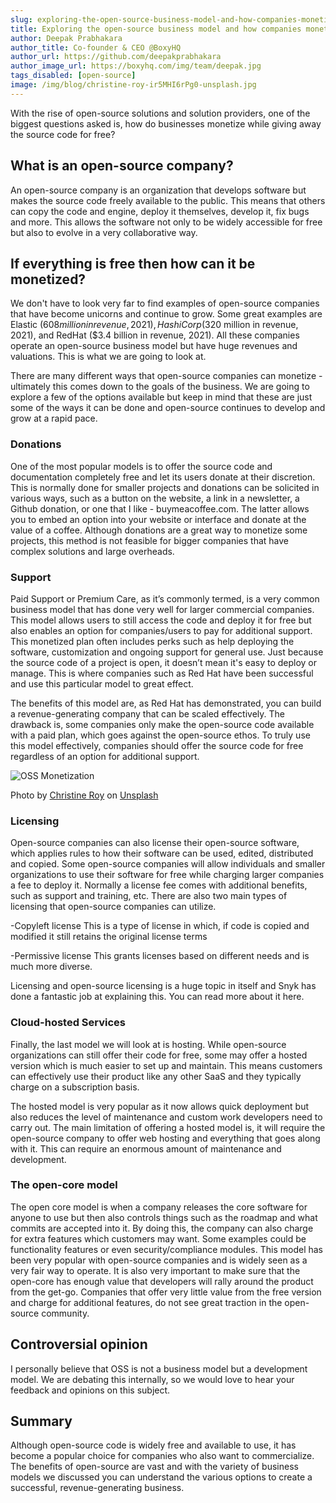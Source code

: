 ```yaml
---
slug: exploring-the-open-source-business-model-and-how-companies-monetize-it
title: Exploring the open-source business model and how companies monetize it
author: Deepak Prabhakara
author_title: Co-founder & CEO @BoxyHQ
author_url: https://github.com/deepakprabhakara
author_image_url: https://boxyhq.com/img/team/deepak.jpg
tags_disabled: [open-source]
image: /img/blog/christine-roy-ir5MHI6rPg0-unsplash.jpg
---
```


With the rise of open-source solutions and solution providers, one of the biggest questions asked is, how do businesses monetize while giving away the source code for free?

## What is an open-source company?

An open-source company is an organization that develops software but makes the source code freely available to the public. This means that others can copy the code and engine, deploy it themselves, develop it, fix bugs and more. This allows the software not only to be widely accessible for free but also to evolve in a very collaborative way.

## If everything is free then how can it be monetized?

We don't have to look very far to find examples of open-source companies that have become unicorns and continue to grow. Some great examples are Elastic ($608 million in revenue, 2021), HashiCorp ($320 million in revenue, 2021), and RedHat ($3.4 billion in revenue, 2021). All these companies operate an open-source business model but have huge revenues and valuations. This is what we are going to look at.

There are many different ways that open-source companies can monetize - ultimately this comes down to the goals of the business. We are going to explore a few of the options available but keep in mind that these are just some of the ways it can be done and open-source continues to develop and grow at a rapid pace.

### Donations

One of the most popular models is to offer the source code and documentation completely free and let its users donate at their discretion. This is normally done for smaller projects and donations can be solicited in various ways, such as a button on the website, a link in a newsletter, a Github donation, or one that I like - buymeacoffee.com. The latter allows you to embed an option into your website or interface and donate at the value of a coffee. Although donations are a great way to monetize some projects, this method is not feasible for bigger companies that have complex solutions and large overheads.

### Support

Paid Support or Premium Care, as it’s commonly termed, is a very common business model that has done very well for larger commercial companies. This model allows users to still access the code and deploy it for free but also enables an option for companies/users to pay for additional support. This monetized plan often includes perks such as help deploying the software, customization and ongoing support for general use. Just because the source code of a project is open, it doesn’t mean it's easy to deploy or manage. This is where companies such as Red Hat have been successful and use this particular model to great effect.

The benefits of this model are, as Red Hat has demonstrated, you can build a revenue-generating company that can be scaled effectively. The drawback is, some companies only make the open-source code available with a paid plan, which goes against the open-source ethos. To truly use this model effectively, companies should offer the source code for free regardless of an option for additional support.

![OSS Monetization](/img/blog/christine-roy-ir5MHI6rPg0-unsplash.jpg)

<div style={{fontSize: "10px", marginTop: "-20px", paddingBottom: "20px"}}>Photo by <a href="https://unsplash.com/fr/@agent_illustrateur?utm_source=unsplash&utm_medium=referral&utm_content=creditCopyText">Christine Roy</a> on <a href="https://unsplash.com/images/things/money?utm_source=unsplash&utm_medium=referral&utm_content=creditCopyText">Unsplash</a></div>

### Licensing

Open-source companies can also license their open-source software, which applies rules to how their software can be used, edited, distributed and copied. Some open-source companies will allow individuals and smaller organizations to use their software for free while charging larger companies a fee to deploy it. Normally a license fee comes with additional benefits, such as support and training, etc. There are also two main types of licensing that open-source companies can utilize.

-Copyleft license
This is a type of license in which, if code is copied and modified it still retains the original license terms

-Permissive license
This grants licenses based on different needs and is much more diverse.

Licensing and open-source licensing is a huge topic in itself and Snyk has done a fantastic job at explaining this. You can read more about it here.

### Cloud-hosted Services

Finally, the last model we will look at is hosting. While open-source organizations can still offer their code for free, some may offer a hosted version which is much easier to set up and maintain. This means customers can effectively use their product like any other SaaS and they typically charge on a subscription basis.

The hosted model is very popular as it now allows quick deployment but also reduces the level of maintenance and custom work developers need to carry out. The main limitation of offering a hosted model is, it will require the open-source company to offer web hosting and everything that goes along with it. This can require an enormous amount of maintenance and development.

### The open-core model

The open core model is when a company releases the core software for anyone to use but then also controls things such as the roadmap and what commits are accepted into it. By doing this, the company can also charge for extra features which customers may want. Some examples could be functionality features or even security/compliance modules. This model has been very popular with open-source companies and is widely seen as a very fair way to operate. It is also very important to make sure that the open-core has enough value that developers will rally around the product from the get-go. Companies that offer very little value from the free version and charge for additional features, do not see great traction in the open-source community.

## Controversial opinion

I personally believe that OSS is not a business model but a development model. We are debating this internally, so we would love to hear your feedback and opinions on this subject.

## Summary

Although open-source code is widely free and available to use, it has become a popular choice for companies who also want to commercialize. The benefits of open-source are vast and with the variety of business models we discussed you can understand the various options to create a successful, revenue-generating business.
